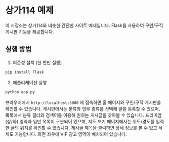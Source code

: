 # 상가114 예제

이 저장소는 상가114와 비슷한 간단한 사이트 예제입니다. Flask를 사용하여
구인/구직 게시판 기능을 제공합니다.

## 실행 방법

1. 의존성 설치 (한 번만 실행)

```bash
pip install Flask
```

2. 애플리케이션 실행

```bash
python app.py
```

브라우저에서 `http://localhost:5000` 에 접속하면 홈 페이지와 구인/구직 게시판을 확인할 수 있습니다.
게시판에서는 분류와 업무 종류를 선택해 글을 등록할 수 있으며,
목록에서 분류 필터와 검색어를 이용해 원하는 게시글을 찾아볼 수 있습니다.
프리미엄(상/하) 영역과 일반 목록이 구분되어 있으며,
지도 보기 페이지에서는 위도/경도를 입력한 글의 위치를 확인할 수 있습니다.
게시글 제목을 클릭하면 상세 정보를 볼 수 있고 삭제도 가능합니다.
화면 좌우에 VIP 광고 영역이 배치되어 있습니다.
